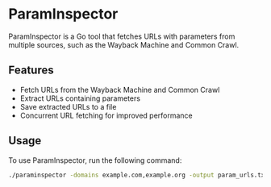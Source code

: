# ParamInspector

ParamInspector is a Go tool that fetches URLs with parameters from multiple sources, such as the Wayback Machine and Common Crawl.

## Features

- Fetch URLs from the Wayback Machine and Common Crawl
- Extract URLs containing parameters
- Save extracted URLs to a file
- Concurrent URL fetching for improved performance

## Usage

To use ParamInspector, run the following command:

```bash
./paraminspector -domains example.com,example.org -output param_urls.txt -sources wayback,commoncrawl -timeout 20s
